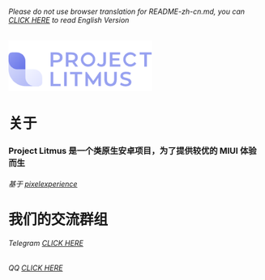 ###### Please do not use browser translation for README-zh-cn.md, you can [CLICK HERE](https://github.com/project-litmus/.github/blob/main/profile/README.md) to read English Version
  
<div>    
  <img src="./logo.png" width = "283.33" height = "100" alt="LOGO" />
</div>

# 关于
### Project Litmus 是一个类原生安卓项目，为了提供较优的 MIUI 体验而生
###### 基于 [pixelexperience](https://github.com/pixelexperience) 
# 我们的交流群组</H2>
###### Telegram [CLICK HERE](https://t.me/projectlitmus) 
###### QQ [CLICK HERE](https://jq.qq.com/?_wv=1027&k=VfUw3Mes) 

